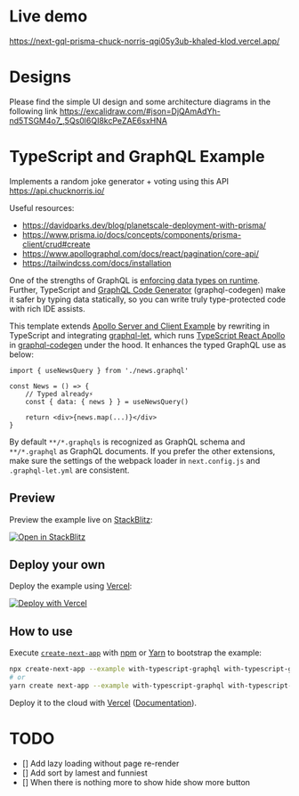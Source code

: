 # Live demo
https://next-gql-prisma-chuck-norris-qgi05y3ub-khaled-klod.vercel.app/

# Designs
Please find the simple UI design and some architecture diagrams in the following link https://excalidraw.com/#json=DjQAmAdYh-nd5TSGM4o7_,5Qs0l6QI8kcPeZAE6sxHNA

# TypeScript and GraphQL Example

Implements a random joke generator + voting using this API https://api.chucknorris.io/ 

Useful resources:
- https://davidparks.dev/blog/planetscale-deployment-with-prisma/
- https://www.prisma.io/docs/concepts/components/prisma-client/crud#create
- https://www.apollographql.com/docs/react/pagination/core-api/
- https://tailwindcss.com/docs/installation





One of the strengths of GraphQL is [enforcing data types on runtime](https://graphql.github.io/graphql-spec/June2018/#sec-Value-Completion). Further, TypeScript and [GraphQL Code Generator](https://graphql-code-generator.com/) (graphql-codegen) make it safer by typing data statically, so you can write truly type-protected code with rich IDE assists.

This template extends [Apollo Server and Client Example](https://github.com/vercel/next.js/tree/canary/examples/api-routes-apollo-server-and-client#readme) by rewriting in TypeScript and integrating [graphql-let](https://github.com/piglovesyou/graphql-let#readme), which runs [TypeScript React Apollo](https://graphql-code-generator.com/docs/plugins/typescript-react-apollo) in [graphql-codegen](https://github.com/dotansimha/graphql-code-generator#readme) under the hood. It enhances the typed GraphQL use as below:

```tsx
import { useNewsQuery } from './news.graphql'

const News = () => {
	// Typed already️⚡️
	const { data: { news } } = useNewsQuery()

	return <div>{news.map(...)}</div>
}
```

By default `**/*.graphqls` is recognized as GraphQL schema and `**/*.graphql` as GraphQL documents. If you prefer the other extensions, make sure the settings of the webpack loader in `next.config.js` and `.graphql-let.yml` are consistent.

## Preview

Preview the example live on [StackBlitz](http://stackblitz.com/):

[![Open in StackBlitz](https://developer.stackblitz.com/img/open_in_stackblitz.svg)](https://stackblitz.com/github/vercel/next.js/tree/canary/examples/with-typescript-graphql)

## Deploy your own

Deploy the example using [Vercel](https://vercel.com?utm_source=github&utm_medium=readme&utm_campaign=next-example):

[![Deploy with Vercel](https://vercel.com/button)](https://vercel.com/new/git/external?repository-url=https://github.com/vercel/next.js/tree/canary/examples/with-typescript-graphql&project-name=with-typescript-graphql&repository-name=with-typescript-graphql)

## How to use

Execute [`create-next-app`](https://github.com/vercel/next.js/tree/canary/packages/create-next-app) with [npm](https://docs.npmjs.com/cli/init) or [Yarn](https://yarnpkg.com/lang/en/docs/cli/create/) to bootstrap the example:

```bash
npx create-next-app --example with-typescript-graphql with-typescript-graphql-app
# or
yarn create next-app --example with-typescript-graphql with-typescript-graphql-app
```

Deploy it to the cloud with [Vercel](https://vercel.com/new?utm_source=github&utm_medium=readme&utm_campaign=next-example) ([Documentation](https://nextjs.org/docs/deployment)).

# TODO
- [] Add lazy loading without page re-render
- [] Add sort by lamest and funniest
- [] When there is nothing more to show hide show more button
